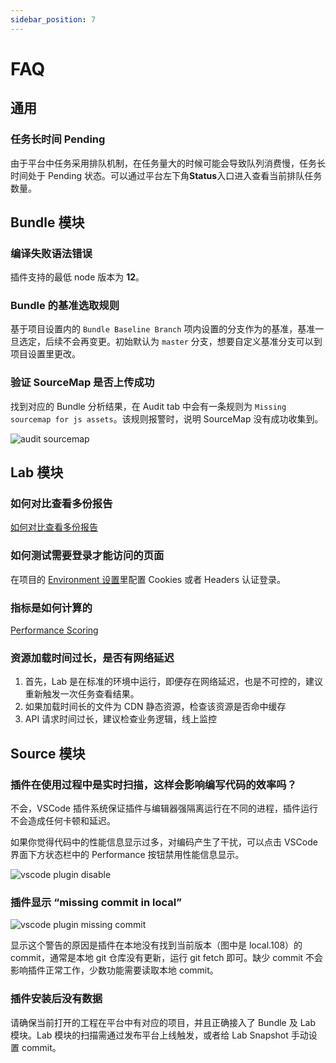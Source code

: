 ```yaml
---
sidebar_position: 7
---
```


# FAQ

## 通用

### 任务长时间 Pending

由于平台中任务采用排队机制，在任务量大的时候可能会导致队列消费慢，任务长时间处于 Pending 状态。可以通过平台左下角**Status**入口进入查看当前排队任务数量。

## Bundle 模块

### 编译失败语法错误

插件支持的最低 node 版本为 **12**。

### Bundle 的基准选取规则

基于项目设置内的 `Bundle Baseline Branch` 项内设置的分支作为的基准，基准一旦选定，后续不会再变更。初始默认为 `master` 分支，想要自定义基准分支可以到项目设置里更改。

### 验证 SourceMap 是否上传成功

找到对应的 Bundle 分析结果，在 Audit tab 中会有一条规则为 `Missing sourcemap for js assets`。该规则报警时，说明 SourceMap 没有成功收集到。

![audit sourcemap](/faq/audit-sourcemap.png)

## Lab 模块

### 如何对比查看多份报告

[如何对比查看多份报告](./lab/multi-reports)

### 如何测试需要登录才能访问的页面

在项目的 [Environment 设置](./settings/environment-setting)里配置 Cookies 或者 Headers 认证登录。

### 指标是如何计算的

[Performance Scoring](https://web.dev/performance-scoring/)

### 资源加载时间过长，是否有网络延迟

1. 首先，Lab 是在标准的环境中运行，即便存在网络延迟，也是不可控的，建议重新触发一次任务查看结果。
2. 如果加载时间长的文件为 CDN 静态资源，检查该资源是否命中缓存
3. API 请求时间过长，建议检查业务逻辑，线上监控

## Source 模块

### 插件在使用过程中是实时扫描，这样会影响编写代码的效率吗？

不会，VSCode 插件系统保证插件与编辑器强隔离运行在不同的进程，插件运行不会造成任何卡顿和延迟。

如果你觉得代码中的性能信息显示过多，对编码产生了干扰，可以点击 VSCode 界面下方状态栏中的 Performance 按钮禁用性能信息显示。

![vscode plugin disable](/faq/vscode-plugin-disable.png)

### 插件显示 “missing commit in local”

![vscode plugin missing commit](/faq/vscode-plugin-missing-commit.png)

显示这个警告的原因是插件在本地没有找到当前版本（图中是 local.108）的 commit，通常是本地 git 仓库没有更新，运行 git fetch 即可。缺少 commit 不会影响插件正常工作，少数功能需要读取本地 commit。

### 插件安装后没有数据

请确保当前打开的工程在平台中有对应的项目，并且正确接入了 Bundle 及 Lab 模块。Lab 模块的扫描需通过发布平台上线触发，或者给 Lab Snapshot 手动设置 commit。
